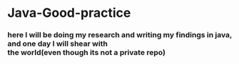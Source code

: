 # Java-Good-practice
### here I will be doing my research and writing my findings in java, and one day I will shear with <br> the world(even though its not a private repo)